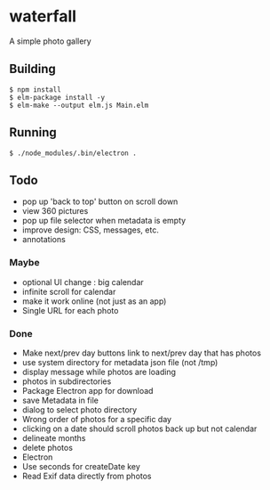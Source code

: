 # waterfall
A simple photo gallery


## Building

```
$ npm install
$ elm-package install -y
$ elm-make --output elm.js Main.elm
```

## Running

```
$ ./node_modules/.bin/electron .
```

## Todo

- pop up 'back to top' button on scroll down
- view 360 pictures
- pop up file selector when metadata is empty
- improve design: CSS, messages, etc.
- annotations

### Maybe

- optional UI change : big calendar
- infinite scroll for calendar
- make it work online (not just as an app)
- Single URL for each photo

### Done

- Make next/prev day buttons link to next/prev day that has photos
- use system directory for metadata json file (not /tmp)
- display message while photos are loading
- photos in subdirectories
- Package Electron app for download
- save Metadata in file
- dialog to select photo directory
- Wrong order of photos for a specific day
- clicking on a date should scroll photos back up but not calendar
- delineate months
- delete photos
- Electron
- Use seconds for createDate key
- Read Exif data directly from photos
